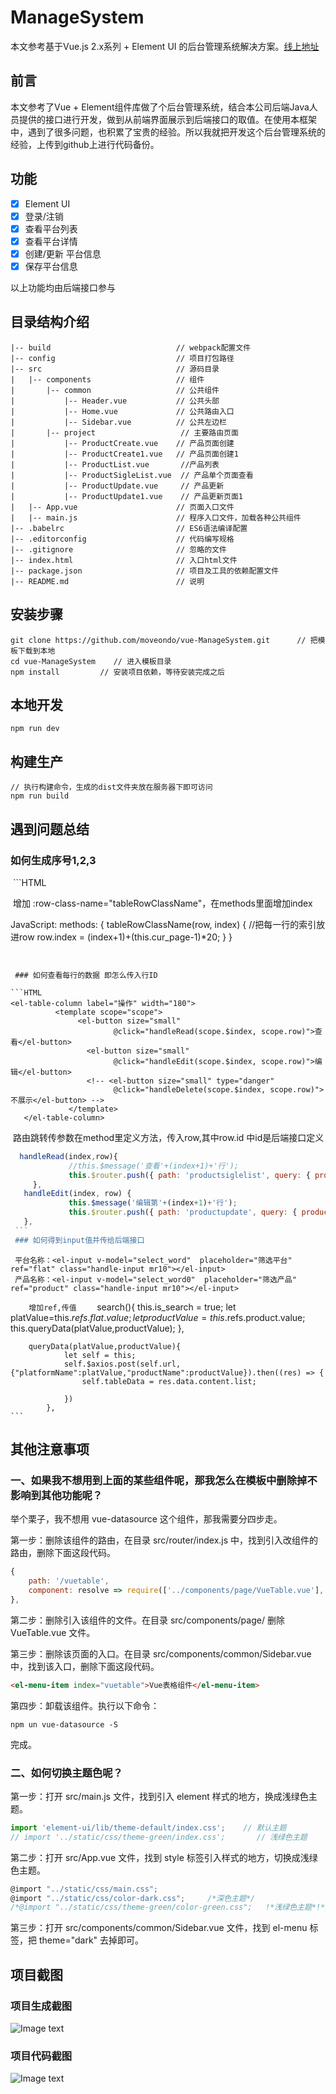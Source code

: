 # ManageSystem #

本文参考基于Vue.js 2.x系列 + Element UI 的后台管理系统解决方案。[线上地址](http://blog.gdfengshuo.com/example/work/)



## 前言 ##
 本文参考了Vue + Element组件库做了个后台管理系统，结合本公司后端Java人员提供的接口进行开发，做到从前端界面展示到后端接口的取值。在使用本框架中，遇到了很多问题，也积累了宝贵的经验。所以我就把开发这个后台管理系统的经验，上传到github上进行代码备份。


## 功能 ##
- [x] Element UI
- [x] 登录/注销
- [x] 查看平台列表 
- [x] 查看平台详情
- [x] 创建/更新 平台信息 
- [x] 保存平台信息 

以上功能均由后端接口参与


## 目录结构介绍 ##

	|-- build                            // webpack配置文件
	|-- config                           // 项目打包路径
	|-- src                              // 源码目录
	|   |-- components                   // 组件
	|       |-- common                   // 公共组件
	|           |-- Header.vue           // 公共头部
	|           |-- Home.vue           	 // 公共路由入口
	|           |-- Sidebar.vue          // 公共左边栏
	|		|-- project                   // 主要路由页面
	|           |-- ProductCreate.vue    // 产品页面创建
	|           |-- ProductCreate1.vue   // 产品页面创建1
	|           |-- ProductList.vue       //产品列表
	|           |-- ProductSigleList.vue  // 产品单个页面查看
	|           |-- ProductUpdate.vue     // 产品更新
	|           |-- ProductUpdate1.vue    // 产品更新页面1
	|   |-- App.vue                      // 页面入口文件
	|   |-- main.js                      // 程序入口文件，加载各种公共组件
	|-- .babelrc                         // ES6语法编译配置
	|-- .editorconfig                    // 代码编写规格
	|-- .gitignore                       // 忽略的文件
	|-- index.html                       // 入口html文件
	|-- package.json                     // 项目及工具的依赖配置文件
	|-- README.md                        // 说明


## 安装步骤 ##

	git clone https://github.com/moveondo/vue-ManageSystem.git      // 把模板下载到本地
	cd vue-ManageSystem    // 进入模板目录
	npm install         // 安装项目依赖，等待安装完成之后

## 本地开发 ##

	
	npm run dev

## 构建生产 ##

	// 执行构建命令，生成的dist文件夹放在服务器下即可访问
	npm run build

## 遇到问题总结 ##

 ### 如何生成序号1,2,3 ###
 
  ```HTML
      <el-table :data="data" border style="width: 100%"  :row-class-name="tableRowClassName" ref="multipleTable"> </el-table>
  
  
  增加 :row-class-name="tableRowClassName"，在methods里面增加index
  
  JavaScript:
    methods: {
           tableRowClassName(row, index) {
               //把每一行的索引放进row
               row.index = (index+1)+(this.cur_page-1)*20;
           }
         }
   ```
  

  ### 如何查看每行的数据 即怎么传入行ID
  
  ```HTML
  <el-table-column label="操作" width="180">
             <template scope="scope">
                  <el-button size="small"
                          @click="handleRead(scope.$index, scope.row)">查看</el-button>
                    <el-button size="small"
                          @click="handleEdit(scope.$index, scope.row)">编辑</el-button>
                    <!-- <el-button size="small" type="danger"
                          @click="handleDelete(scope.$index, scope.row)">不展示</el-button> -->
                </template>
      </el-table-column>
  ```
  
  路由跳转传参数在method里定义方法，传入row,其中row.id 中id是后端接口定义
  
   ```JavaScript
     handleRead(index,row){
                //this.$message('查看'+(index+1)+'行');
                this.$router.push({ path: 'productsiglelist', query: { productId: row.id }});
        },
      handleEdit(index, row) {
                this.$message('编辑第'+(index+1)+'行');
                this.$router.push({ path: 'productupdate', query: { productId: row.id }});
      },
    ```
  ### 如何得到input值并传给后端接口
   
   ```
     平台名称：<el-input v-model="select_word"  placeholder="筛选平台" ref="flat" class="handle-input mr10"></el-input>
     产品名称：<el-input v-model="select_word0"  placeholder="筛选产品" ref="product" class="handle-input mr10"></el-input>
   ```
    增加ref,传值
    
    ```
    search(){
                this.is_search = true;
                let platValue=this.$refs.flat.value;
                let productValue=this.$refs.product.value;
                this.queryData(platValue,productValue);
             },
    
        queryData(platValue,productValue){
                let self = this;
                self.$axios.post(self.url, {"platformName":platValue,"productName":productValue}).then((res) => {
                    self.tableData = res.data.content.list;

                })
            },
    ```



## 其他注意事项 ##
### 一、如果我不想用到上面的某些组件呢，那我怎么在模板中删除掉不影响到其他功能呢？ ###

举个栗子，我不想用 vue-datasource 这个组件，那我需要分四步走。

第一步：删除该组件的路由，在目录 src/router/index.js 中，找到引入改组件的路由，删除下面这段代码。

```JavaScript
{
    path: '/vuetable',
    component: resolve => require(['../components/page/VueTable.vue'], resolve)     // vue-datasource组件
},
```

第二步：删除引入该组件的文件。在目录 src/components/page/ 删除 VueTable.vue 文件。

第三步：删除该页面的入口。在目录 src/components/common/Sidebar.vue 中，找到该入口，删除下面这段代码。
	
```HTML
<el-menu-item index="vuetable">Vue表格组件</el-menu-item>
```

第四步：卸载该组件。执行以下命令：
	
	npm un vue-datasource -S

完成。

### 二、如何切换主题色呢？ ###

第一步：打开 src/main.js 文件，找到引入 element 样式的地方，换成浅绿色主题。

```javascript
import 'element-ui/lib/theme-default/index.css';    // 默认主题
// import '../static/css/theme-green/index.css';       // 浅绿色主题
```

第二步：打开 src/App.vue 文件，找到 style 标签引入样式的地方，切换成浅绿色主题。

```javascript
@import "../static/css/main.css";
@import "../static/css/color-dark.css";     /*深色主题*/
/*@import "../static/css/theme-green/color-green.css";   !*浅绿色主题*!*/
```

第三步：打开 src/components/common/Sidebar.vue 文件，找到 el-menu 标签，把 theme="dark" 去掉即可。

## 项目截图 ##
### 项目生成截图 ###

![Image text](https://github.com/moveondo/vue-ManageSystem/blob/master/static/img/like.png)

### 项目代码截图 ###

![Image text](https://github.com/moveondo/vue-ManageSystem/blob/master/static/img/project.png)


